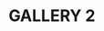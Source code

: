 ---
layout: gallery
title: GALLERY 2
media: mixed media
permalink: /illustration7/
desc: Fashion Illustration.
pickerImage: /imgs/illustration/fashion-2/fash-pose-blue-thumb.jpg
images:
  - desktop: /imgs/illustration/fashion-2/desktop/fash-pose-blue-dt.jpg
    mobile: /imgs/illustration/fashion-2/mobile/fash-pose-blue-m.jpg
    caption: fashion illustration
  - desktop: /imgs/illustration/fashion-2/desktop/pool-stand-dt.jpg
    mobile: /imgs/illustration/fashion-2/mobile/pool-stand-m.jpg
    caption: fashion illustration
---
